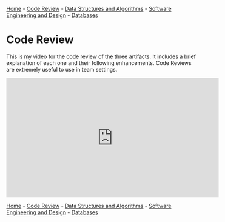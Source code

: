 [Home](README.md) - [Code Review](CodeReview.md) - [Data Structures and Algorithms](data_structures.md) - [Software Engineering and Design](softeng_design.md) - [Databases](databases.md)


<h1>Code Review</h1>

This is my video for the code review of the three artifacts. It includes a brief explanation of each one and their following enhancements. Code Reviews are extremely useful to use in team settings. 
<center><iframe width="560" height="315" src="https://www.youtube.com/embed/GF3_cbV4D48" frameborder="0" allow="accelerometer; autoplay; clipboard-write; encrypted-media; gyroscope; picture-in-picture" allowfullscreen></iframe></center>


[Home](README.md) - [Code Review](CodeReview.md) - [Data Structures and Algorithms](data_structures.md) - [Software Engineering and Design](softeng_design.md) - [Databases](databases.md)
